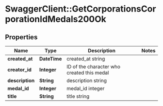 # SwaggerClient::GetCorporationsCorporationIdMedals200Ok

## Properties
Name | Type | Description | Notes
------------ | ------------- | ------------- | -------------
**created_at** | **DateTime** | created_at string | 
**creator_id** | **Integer** | ID of the character who created this medal | 
**description** | **String** | description string | 
**medal_id** | **Integer** | medal_id integer | 
**title** | **String** | title string | 


